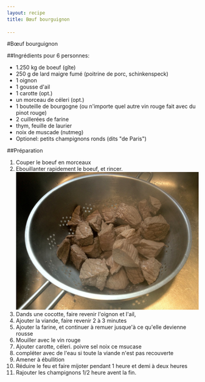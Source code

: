 ```yaml
---
layout: recipe
title: Bœuf bourguignon

---
```

#Bœuf bourguignon

##Ingrédients
pour 6 personnes:

* 1.250 kg de boeuf (gîte)
* 250 g de lard maigre fumé (poitrine de porc, schinkenspeck)
* 1 oignon
* 1 gousse d'ail
* 1 carotte (opt.)
* un morceau de céleri (opt.)
* 1 bouteille de bourgogne (ou n'importe quel autre vin rouge fait avec du pinot rouge)
* 2 cuillerées de farine
* thym, feuille de laurier
* noix de muscade (nutmeg)
* Optionel: petits champignons ronds (dits "de Paris")

##Préparation

1. Couper le boeuf en morceaux
2. Ebouillanter rapidement le boeuf, et rincer.   
![image](img/bourguignon1.jpg)
3. Dands une cocotte, faire revenir l'oignon et l'ail,
4. Ajouter la viande, faire revenir 2 à 3 minutes
5. Ajouter la farine, et continuer à remuer jusque'à ce qu'elle devienne rousse
6. Mouiller avec le vin rouge
7. Ajouter carotte, céleri. poivre sel noix ce msucase
8. compléter avec de l'eau si toute la viande n'est pas recouverte
9. Amener à ébullition
10. Réduire le feu et faire mijoter pendant 1 heure et demi à deux heures
11. Rajouter les champignons 1/2 heure avent la fin.

